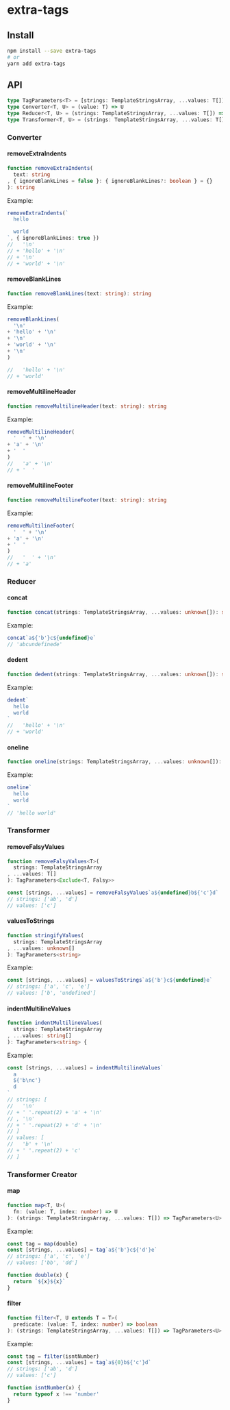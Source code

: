 # extra-tags
## Install
```sh
npm install --save extra-tags
# or
yarn add extra-tags
```

## API
```ts
type TagParameters<T> = [strings: TemplateStringsArray, ...values: T[]]
type Converter<T, U> = (value: T) => U
type Reducer<T, U> = (strings: TemplateStringsArray, ...values: T[]) => U
type Transformer<T, U> = (strings: TemplateStringsArray, ...values: T[]) => TagParameters<U>
```

### Converter
#### removeExtraIndents
```ts
function removeExtraIndents(
  text: string
, { ignoreBlankLines = false }: { ignoreBlankLines?: boolean } = {}
): string
```

Example:
```ts
removeExtraIndents(`
  hello

  world
`, { ignoreBlankLines: true })
//   '\n'
// + 'hello' + '\n'
// + '\n'
// + 'world' + '\n'
```

#### removeBlankLines
```ts
function removeBlankLines(text: string): string
```

Example:
```ts
removeBlankLines(
  '\n'
+ 'hello' + '\n'
+ '\n'
+ 'world' + '\n'
+ '\n'
)

//   'hello' + '\n'
// + 'world'
```

#### removeMultilineHeader
```ts
function removeMultilineHeader(text: string): string
```

Example:
```ts
removeMultilineHeader(
  '  ' + '\n'
+ 'a' + '\n'
+ '  '
)
//   'a' + '\n'
// + '  '
```

#### removeMultilineFooter
```ts
function removeMultilineFooter(text: string): string
```

Example:
```ts
removeMultilineFooter(
  '  ' + '\n'
+ 'a' + '\n'
+ '  '
)
//   '  ' + '\n'
// + 'a'
```

### Reducer
#### concat
```ts
function concat(strings: TemplateStringsArray, ...values: unknown[]): string
```

Example:
```ts
concat`a${'b'}c${undefined}e`
// 'abcundefinede'
```

#### dedent
```ts
function dedent(strings: TemplateStringsArray, ...values: unknown[]): string
```

Example:
```ts
dedent`
  hello
  world
`
//   'hello' + '\n'
// + 'world'
```

#### oneline
```ts
function oneline(strings: TemplateStringsArray, ...values: unknown[]): string
```

Example:
```ts
oneline`
  hello
  world
`
// 'hello world'
```

### Transformer
#### removeFalsyValues
```ts
function removeFalsyValues<T>(
  strings: TemplateStringsArray
, ...values: T[]
): TagParameters<Exclude<T, Falsy>>
```

```ts
const [strings, ...values] = removeFalsyValues`a${undefined}b${'c'}d`
// strings: ['ab', 'd']
// values: ['c']
```

#### valuesToStrings
```ts
function stringifyValues(
  strings: TemplateStringsArray
, ...values: unknown[]
): TagParameters<string>
```

Example:
```ts
const [strings, ...values] = valuesToStrings`a${'b'}c${undefined}e`
// strings: ['a', 'c', 'e']
// values: ['b', 'undefined']
```

#### indentMultilineValues
```ts
function indentMultilineValues(
  strings: TemplateStringsArray
, ...values: string[]
): TagParameters<string> {
```

Example:
```ts
const [strings, ...values] = indentMultilineValues`
  a
  ${'b\nc'}
  d
`
// strings: [
//   '\n'
// + ' '.repeat(2) + 'a' + '\n'
// , '\n'
// + ' '.repeat(2) + 'd' + '\n'
// ]
// values: [
//   'b' + '\n'
// + ' '.repeat(2) + 'c'
// ]
```

### Transformer Creator
#### map
```ts
function map<T, U>(
  fn: (value: T, index: number) => U
): (strings: TemplateStringsArray, ...values: T[]) => TagParameters<U>
```

Example:
```ts
const tag = map(double)
const [strings, ...values] = tag`a${'b'}c${'d'}e`
// strings: ['a', 'c', 'e']
// values: ['bb', 'dd']

function double(x) {
  return `${x}${x}`
}
```

#### filter
```ts
function filter<T, U extends T = T>(
  predicate: (value: T, index: number) => boolean
): (strings: TemplateStringsArray, ...values: T[]) => TagParameters<U>
```

Example:
```ts
const tag = filter(isntNumber)
const [strings, ...values] = tag`a${0}b${'c'}d`
// strings: ['ab', 'd']
// values: ['c']

function isntNumber(x) {
  return typeof x !== 'number'
}
```
